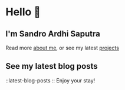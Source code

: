 # Hello 👋

## I'm Sandro Ardhi Saputra

Read more [about me](/about), or see my latest [projects](/projects)

## See my latest blog posts

::latest-blog-posts
::
Enjoy your stay!
